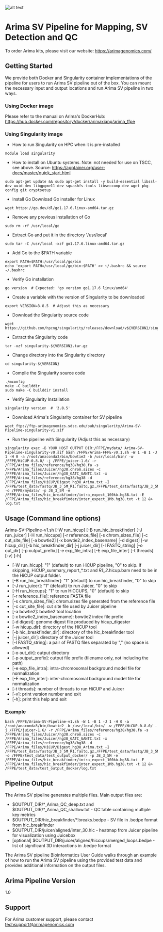 ![alt text](https://arimagenomics.com/wp-content/files/2021/08/Arima-Genomics-logo.png "Celebrating Science and Scientist")

# Arima SV Pipeline for Mapping, SV Detection and QC

To order Arima kits, please visit our website:
https://arimagenomics.com/

## Getting Started
We provide both Docker and Singularity container implementations of the pipeline for users to run Arima SV pipeline out of the box. You can mount the necessary input and output locations and run Arima SV pipeline in two ways.

### Using Docker image
Please refer to the manual on Arima's DockerHub: https://hub.docker.com/repository/docker/arimaxiang/arima_ffpe

### Using Singularity image
* How to run Singularity on HPC when it is pre-installed
```
module load singularity
```

* How to install on Ubuntu systems. Note: not needed for use on TSCC, see above.
Source: https://apptainer.org/user-docs/master/quick_start.html
```
sudo apt-get update && sudo apt-get install -y build-essential libssl-dev uuid-dev libgpgme11-dev squashfs-tools libseccomp-dev wget pkg-config git cryptsetup
```

* Install Go
Download Go installer for Linux
```
wget https://go.dev/dl/go1.17.6.linux-amd64.tar.gz
```

* Remove any previous installation of Go
```
sudo rm -rf /usr/local/go
```

* Extract Go and put it in the directory '/usr/local'
```
sudo tar -C /usr/local -xzf go1.17.6.linux-amd64.tar.gz
```

* Add Go to the $PATH variable
```
export PATH=$PATH:/usr/local/go/bin
echo 'export PATH=/usr/local/go/bin:$PATH' >> ~/.bashrc && source ~/.bashrc
```

* Verify Go installation
```
go version  # Expected: 'go version go1.17.6 linux/amd64'
```

* Create a variable with the version of Singularity to be downloaded
```
export VERSION=3.8.5  # Adjust this as necessary
```

* Download the Singularity source code
```
wget https://github.com/hpcng/singularity/releases/download/v${VERSION}/singularity-${VERSION}.tar.gz
```

* Extract the Singularity code
```
tar -xzf singularity-${VERSION}.tar.gz
```

* Change directory into the Singularity directory
```
cd singularity-${VERSION}
```

* Compile the Singularity source code
```
./mconfig
make -C builddir
sudo make -C builddir install
```

* Verify Singularity Installation
```
singularity version  # '3.8.5'
```

* Download Arima's Singularity container for SV pipeline
```
wget ftp://ftp-arimagenomics.sdsc.edu/pub/singularity/Arima-SV-Pipeline-singularity-v1.sif
```

* Run the pipeline with Singularity (Adjust this as necessary)
```
singularity exec -B YOUR_HOST_OUTPUT_DIR:/FFPE/mydata/ Arima-SV-Pipeline-singularity-v0.sif bash /FFPE/Arima-FFPE-v0.1.sh -W 1 -B 1 -J 1 -H 0 -a /root/anaconda3/bin/bowtie2 -b /usr/local/bin/ -w /FFPE/HiCUP-0.8.0/ -j /FFPE/juicer-1.6/ -r /FFPE/Arima_files/reference/hg38/hg38.fa -s /FFPE/Arima_files/Juicer/hg38.chrom.sizes -c /FFPE/Arima_files/Juicer/hg38_GATC_GANTC.txt -x /FFPE/Arima_files/reference/hg38/hg38 -d /FFPE/Arima_files/HiCUP/Digest_hg38_Arima.txt -I /FFPE/test_data/fastq/JB_3_5M_R1.fastq.gz,/FFPE/test_data/fastq/JB_3_5M_R2.fastq.gz -o /FFPE/mydata/ -p JB_3_5M -e /FFPE/Arima_files/hic_breakfinder/intra_expect_100kb.hg38.txt -E /FFPE/Arima_files/hic_breakfinder/inter_expect_1Mb.hg38.txt -t 12 &> log.txt
```


## Usage (Command line options)
Arima-SV-Pipeline-v1.sh [-W run_hicup] [-B run_hic_breakfinder] [-J run_juicer]
              [-H run_hiccups] [-r reference_file] [-s chrom_sizes_file] [-c cut_site_file]
              [-a bowtie2] [-x bowtie2_index_basename] [-d digest] [-w hicup_dir]
              [-b hic_breakfinder_dir] [-j juicer_dir] [-I FASTQ_string] [-o out_dir]
              [-p output_prefix] [-e exp_file_intra] [-E exp_file_inter] [-t threads] [-v] [-h]

* [-W run_hicup]: "1" (default) to run HiCUP pipeline, "0" to skip. If skipping,
    HiCUP_summary_report_*.txt and *R1_2*.hicup.bam need to be in the HiCUP output folder.
* [-B run_hic_breakfinder]: "1" (default) to run hic_breakfinder, "0" to skip
* [-J run_juicer]: "1" (default) to run Juicer, "0" to skip
* [-H run_hiccups]: "1" to run HiCCUPS, "0" (default) to skip
* [-r reference_file]: reference FASTA file
* [-s chrom_sizes_file]: chrom.sizes file generated from the reference file
* [-c cut_site_file]: cut site file used by Juicer pipeline
* [-a bowtie2]: bowtie2 tool location
* [-x bowtie2_index_basename]: bowtie2 index file prefix
* [-d digest]: genome digest file produced by hicup_digester
* [-w hicup_dir]: directory of the HiCUP tool
* [-b hic_breakfinder_dir]: directory of the hic_breakfinder tool
* [-j juicer_dir]: directory of the Juicer tool
* [-I FASTQ_string]: a pair of FASTQ files separated by "," (no space is allowed)
* [-o out_dir]: output directory
* [-p output_prefix]: output file prefix (filename only, not including the path)
* [-e exp_file_intra]: intra-chromosomal background model file for normalization
* [-E exp_file_inter]: inter-chromosomal background model file for normalization
* [-t threads]: number of threads to run HiCUP and Juicer
* [-v]: print version number and exit
* [-h]: print this help and exit

### Example

```
bash /FFPE/Arima-SV-Pipeline-v1.sh -W 1 -B 1 -J 1 -H 0 -a /root/anaconda3/bin/bowtie2 -b /usr/local/bin/ -w /FFPE/HiCUP-0.8.0/ -j /FFPE/juicer-1.6/ -r /FFPE/Arima_files/reference/hg38/hg38.fa -s /FFPE/Arima_files/Juicer/hg38.chrom.sizes -c /FFPE/Arima_files/Juicer/hg38_GATC_GANTC.txt -x /FFPE/Arima_files/reference/hg38/hg38 -d /FFPE/Arima_files/HiCUP/Digest_hg38_Arima.txt -I /FFPE/test_data/fastq/JB_3_5M_R1.fastq.gz,/FFPE/test_data/fastq/JB_3_5M_R2.fastq.gz -o /FFPE/test_data/test_output_docker/ -p JB_3_5M -e /FFPE/Arima_files/hic_breakfinder/intra_expect_100kb.hg38.txt -E /FFPE/Arima_files/hic_breakfinder/inter_expect_1Mb.hg38.txt -t 12 &> /FFPE/test_data/test_output_docker/log.txt
```

## Pipeline Output

The Arima SV pipeline generates multiple files. Main output files are:
* $OUTPUT_DIR/\*_Arima_QC_deep.txt and $OUTPUT_DIR/\*_Arima_QC_shallow.txt - QC table containing multiple key metrics
* $OUTPUT_DIR/hic_breakfinder/\*.breaks.bedpe - SV file in .bedpe format from hic_breakfinder
* $OUTPUT_DIR/juicer/aligned/inter_30.hic - heatmap from Juicer pipeline for visualization using Juicebox
* [optional] $OUTPUT_DIR/juicer/aligned/hiccups/merged_loops.bedpe - list of significant 3D interactions in .bedpe format

The Arima SV pipeline Bioinformatics User Guide walks through an example of how to run the Arima SV pipeline using the provided test data and provides additional information on the output files.

## Arima Pipeline Version
1.0

## Support
For Arima customer support, please contact techsupport@arimagenomics.com
